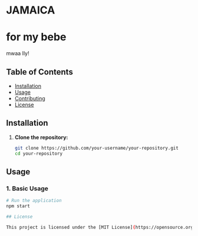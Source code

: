 # JAMAICA 

# for my bebe

mwaa Ily!

## Table of Contents
- [Installation](#installation)
- [Usage](#usage)
- [Contributing](#contributing)
- [License](#license)

## Installation

1. **Clone the repository:**
   ```bash
   git clone https://github.com/your-username/your-repository.git
   cd your-repository

## Usage

### 1. Basic Usage

```bash
# Run the application
npm start

## License

This project is licensed under the [MIT License](https://opensource.org/licenses/MIT) - see the [LICENSE](LICENSE) file for details.
